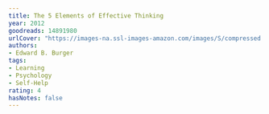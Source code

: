 ```yaml
---
title: The 5 Elements of Effective Thinking
year: 2012
goodreads: 14891980
urlCover: "https://images-na.ssl-images-amazon.com/images/S/compressed.photo.goodreads.com/books/1391026061i/14891980.jpg"
authors:
- Edward B. Burger
tags:
- Learning
- Psychology
- Self-Help
rating: 4
hasNotes: false
---
```


